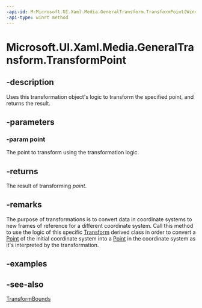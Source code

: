 ```yaml
---
-api-id: M:Microsoft.UI.Xaml.Media.GeneralTransform.TransformPoint(Windows.Foundation.Point)
-api-type: winrt method
---
```


<!-- Method syntax
public Windows.Foundation.Point TransformPoint(Windows.Foundation.Point point)
-->

# Microsoft.UI.Xaml.Media.GeneralTransform.TransformPoint

## -description
Uses this transformation object's logic to transform the specified point, and returns the result.

## -parameters
### -param point
The point to transform using the transformation logic.

## -returns
The result of transforming *point*.

## -remarks
The purpose of transformations is to convert data in coordinate systems to new frames of reference for a different coordinate system. Call this method to use the logic of this specific [Transform](transform.md) derived class in order to convert a [Point](/uwp/api/windows.foundation.point) of the initial coordinate system into a [Point](/uwp/api/windows.foundation.point) in the coordinate system as it's interpreted by the transformation.

## -examples

## -see-also
[TransformBounds](generaltransform_transformbounds_2050801728.md)

